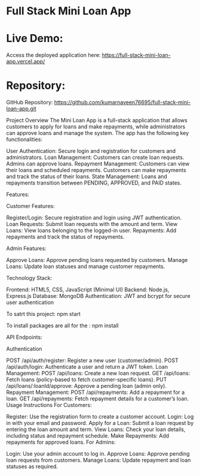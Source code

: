 # Full Stack Mini Loan App

# Live Demo:
Access the deployed application here: https://full-stack-mini-loan-app.vercel.app/

# Repository:
GitHub Repository: https://github.com/kumarnaveen76695/full-stack-mini-loan-app.git

Project Overview
The Mini Loan App is a full-stack application that allows customers to apply for loans and make repayments, while administrators can approve loans and manage the system. The app has the following key functionalities:

User Authentication: Secure login and registration for customers and administrators.
Loan Management:
Customers can create loan requests.
Admins can approve loans.
Repayment Management:
Customers can view their loans and scheduled repayments.
Customers can make repayments and track the status of their loans.
State Management:
Loans and repayments transition between PENDING, APPROVED, and PAID states.

Features:

Customer Features:

Register/Login: Secure registration and login using JWT authentication.
Loan Requests: Submit loan requests with the amount and term.
View Loans: View loans belonging to the logged-in user.
Repayments: Add repayments and track the status of repayments.

Admin Features:

Approve Loans: Approve pending loans requested by customers.
Manage Loans: Update loan statuses and manage customer repayments.

Technology Stack:

Frontend: HTML5, CSS, JavaScript (Minimal UI)
Backend: Node.js, Express.js
Database: MongoDB
Authentication: JWT and bcrypt for secure user authentication

To satrt this project:
npm start

To install packages are all for the :
npm install

API Endpoints:

Authentication

POST /api/auth/register: Register a new user (customer/admin).
POST /api/auth/login: Authenticate a user and return a JWT token.
Loan Management:
POST /api/loans: Create a new loan request.
GET /api/loans: Fetch loans (policy-based to fetch customer-specific loans).
PUT /api/loans/:loanId/approve: Approve a pending loan (admin only).
Repayment Management:
POST /api/repayments: Add a repayment for a loan.
GET /api/repayments: Fetch repayment details for a customer’s loan.
Usage Instructions
For Customers:

Register: Use the registration form to create a customer account.
Login: Log in with your email and password.
Apply for a Loan: Submit a loan request by entering the loan amount and term.
View Loans: Check your loan details, including status and repayment schedule.
Make Repayments: Add repayments for approved loans.
For Admins:

Login: Use your admin account to log in.
Approve Loans: Approve pending loan requests from customers.
Manage Loans: Update repayment and loan statuses as required.

